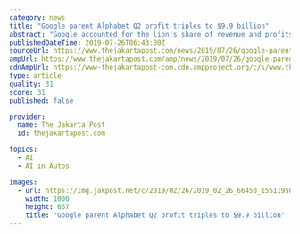 ```yaml
---
category: news
title: "Google parent Alphabet Q2 profit triples to $9.9 billion"
abstract: "Google accounted for the lion's share of revenue and profits for the company with \"other bets\" -- including its autonomous driving division Waymo and its life sciences and cybersecurity units -- bringing in a modest $162 million in revenue with an ..."
publishedDateTime: 2019-07-26T06:43:00Z
sourceUrl: https://www.thejakartapost.com/news/2019/07/26/google-parent-alphabet-q2-profit-triples-to-99-billion.html
ampUrl: https://www.thejakartapost.com/amp/news/2019/07/26/google-parent-alphabet-q2-profit-triples-to-99-billion.html
cdnAmpUrl: https://www-thejakartapost-com.cdn.ampproject.org/c/s/www.thejakartapost.com/amp/news/2019/07/26/google-parent-alphabet-q2-profit-triples-to-99-billion.html
type: article
quality: 31
score: 31
published: false

provider:
  name: The Jakarta Post
  id: thejakartapost.com

topics:
  - AI
  - AI in Autos

images:
  - url: https://img.jakpost.net/c/2019/02/26/2019_02_26_66450_1551195023._large.jpg
    width: 1000
    height: 667
    title: "Google parent Alphabet Q2 profit triples to $9.9 billion"
---
```

